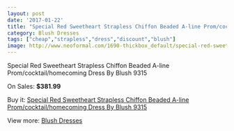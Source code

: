 ```yaml
---
layout: post
date: '2017-01-22'
title: "Special Red Sweetheart Strapless Chiffon Beaded A-line Prom/cocktail/homecoming Dress By Blush 9315"
category: Blush Dresses
tags: ["cheap","strapless","dress","discount","blush"]
image: http://www.neoformal.com/1690-thickbox_default/special-red-sweetheart-strapless-chiffon-beaded-a-line-prom-cocktail-homecoming-dress-by-blush-9315.jpg
---
```

Special Red Sweetheart Strapless Chiffon Beaded A-line Prom/cocktail/homecoming Dress By Blush 9315

On Sales: **$381.99**
<a href="https://www.neoformal.com/en/blush-dresses/606-special-red-sweetheart-strapless-chiffon-beaded-a-line-prom-cocktail-homecoming-dress-by-blush-9315.html"><amp-img layout="responsive" width="600" height="600" src="//www.neoformal.com/1690-thickbox_default/special-red-sweetheart-strapless-chiffon-beaded-a-line-prom-cocktail-homecoming-dress-by-blush-9315.jpg" alt="Special Red Sweetheart Strapless Chiffon Beaded A-line Prom/cocktail/homecoming Dress By Blush 9315 0" /></a>
<a href="https://www.neoformal.com/en/blush-dresses/606-special-red-sweetheart-strapless-chiffon-beaded-a-line-prom-cocktail-homecoming-dress-by-blush-9315.html"><amp-img layout="responsive" width="600" height="600" src="//www.neoformal.com/1691-thickbox_default/special-red-sweetheart-strapless-chiffon-beaded-a-line-prom-cocktail-homecoming-dress-by-blush-9315.jpg" alt="Special Red Sweetheart Strapless Chiffon Beaded A-line Prom/cocktail/homecoming Dress By Blush 9315 1" /></a>
<a href="https://www.neoformal.com/en/blush-dresses/606-special-red-sweetheart-strapless-chiffon-beaded-a-line-prom-cocktail-homecoming-dress-by-blush-9315.html"><amp-img layout="responsive" width="600" height="600" src="//www.neoformal.com/1692-thickbox_default/special-red-sweetheart-strapless-chiffon-beaded-a-line-prom-cocktail-homecoming-dress-by-blush-9315.jpg" alt="Special Red Sweetheart Strapless Chiffon Beaded A-line Prom/cocktail/homecoming Dress By Blush 9315 2" /></a>

Buy it: [Special Red Sweetheart Strapless Chiffon Beaded A-line Prom/cocktail/homecoming Dress By Blush 9315](https://www.neoformal.com/en/blush-dresses/606-special-red-sweetheart-strapless-chiffon-beaded-a-line-prom-cocktail-homecoming-dress-by-blush-9315.html "Special Red Sweetheart Strapless Chiffon Beaded A-line Prom/cocktail/homecoming Dress By Blush 9315")

View more: [Blush Dresses](https://www.neoformal.com/en/7-blush-dresses "Blush Dresses")